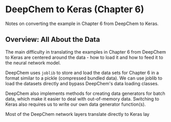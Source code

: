 # DeepChem to Keras (Chapter 6)

Notes on converting the example in Chapter 6
from DeepChem to Keras.

## Overview: All About the Data

The main difficulty in translating the examples
in Chapter 6 from DeepChem to Keras are centered
around the data - how to load it and how to feed it
to the neural network model.

DeepChem uses `joblib` to store and load the data
sets for Chapter 6 in a format similar to a pickle
(compressed bundled data). We can use joblib to
load the datasets directly and bypass DeepChem's
data loading classes.

DeepChem also implements methods for creating
data generators for batch data, which make it
easier to deal with out-of-memory data. Switching
to Keras also requires us to write our own data 
generator function(s).

Most of the DeepChem network layers translate 
directly to Keras lay